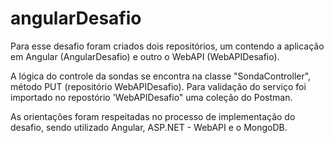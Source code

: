 # angularDesafio

Para esse desafio foram criados dois repositórios, um contendo a aplicação em Angular (AngularDesafio) e outro o WebAPI (WebAPIDesafio).

A lógica do controle da sondas se encontra na classe "SondaController", método PUT (repositório WebAPIDesafio).
Para validação do serviço foi importado no repostório 'WebAPIDesafio" uma coleção do Postman.

As orientações foram respeitadas no processo de implementação do desafio, sendo utilizado Angular, ASP.NET - WebAPI e o MongoDB.
